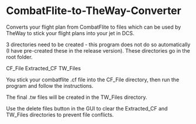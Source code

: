 # CombatFlite-to-TheWay-Converter
Converts your flight plan from CombatFlite to files which can be used by TheWay to stick your flight plans into your jet in DCS.

3 directories need to be created - this program does not do so automatically (I have pre-created these in the release version). These directories go in the root folder.

CF_File
Extracted_CF
TW_Files

You stick your combatflite .cf file into the CF_File directory, then run the program and follow the instructions.

The final .tw files will be created in the TW_Files directory.

Use the delete files button in the GUI to clear the Extracted_CF and TW_Files directories to prevent file conflicts.

